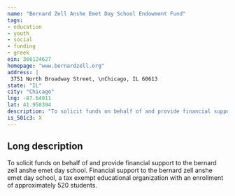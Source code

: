 ```yaml
---
name: "Bernard Zell Anshe Emet Day School Endowment Fund"
tags:
- education
- youth
- social
- funding
- greek
ein: 366124627
homepage: "www.bernardzell.org"
address: |
 3751 North Broadway Street, \nChicago, IL 60613
state: "IL"
city: "Chicago"
lng: -87.64911
lat: 41.950394
description: "To solicit funds on behalf of and provide financial support to the bernard zell anshe emet day school. "
is_501c3: X
---
```


## Long description

To solicit funds on behalf of and provide financial support to the bernard zell anshe emet day school. Financial support to the bernard zell anshe emet day school, a tax exempt educational organization with an enrollment of approximately 520 students. 
